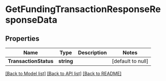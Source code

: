 # GetFundingTransactionResponseResponseData

## Properties
Name | Type | Description | Notes
------------ | ------------- | ------------- | -------------
**TransactionStatus** | **string** |  | [default to null]

[[Back to Model list]](../README.md#documentation-for-models) [[Back to API list]](../README.md#documentation-for-api-endpoints) [[Back to README]](../README.md)

